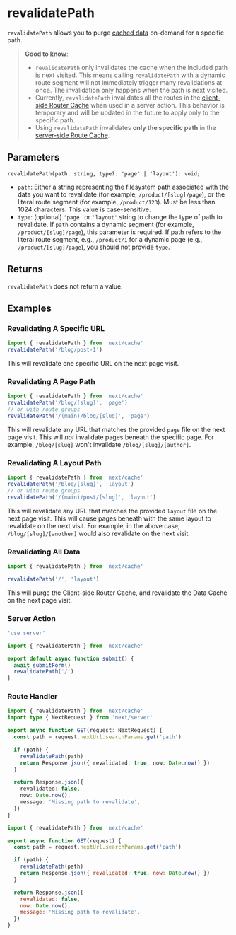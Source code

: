 # revalidatePath

`revalidatePath` allows you to purge [cached data](/docs/app/guides/caching.md) on-demand for a specific path.

> **Good to know**:
>
> * `revalidatePath` only invalidates the cache when the included path is next visited. This means calling `revalidatePath` with a dynamic route segment will not immediately trigger many revalidations at once. The invalidation only happens when the path is next visited.
> * Currently, `revalidatePath` invalidates all the routes in the [client-side Router Cache](/docs/app/guides/caching.md#client-side-router-cache) when used in a server action. This behavior is temporary and will be updated in the future to apply only to the specific path.
> * Using `revalidatePath` invalidates **only the specific path** in the [server-side Route Cache](/docs/app/guides/caching.md#full-route-cache).

## Parameters

```tsx
revalidatePath(path: string, type?: 'page' | 'layout'): void;
```

* `path`: Either a string representing the filesystem path associated with the data you want to revalidate (for example, `/product/[slug]/page`), or the literal route segment (for example, `/product/123`). Must be less than 1024 characters. This value is case-sensitive.
* `type`: (optional) `'page'` or `'layout'` string to change the type of path to revalidate. If `path` contains a dynamic segment (for example, `/product/[slug]/page`), this parameter is required. If path refers to the literal route segment, e.g., `/product/1` for a dynamic page (e.g., `/product/[slug]/page`), you should not provide `type`.

## Returns

`revalidatePath` does not return a value.

## Examples

### Revalidating A Specific URL

```ts
import { revalidatePath } from 'next/cache'
revalidatePath('/blog/post-1')
```

This will revalidate one specific URL on the next page visit.

### Revalidating A Page Path

```ts
import { revalidatePath } from 'next/cache'
revalidatePath('/blog/[slug]', 'page')
// or with route groups
revalidatePath('/(main)/blog/[slug]', 'page')
```

This will revalidate any URL that matches the provided `page` file on the next page visit. This will *not* invalidate pages beneath the specific page. For example, `/blog/[slug]` won't invalidate `/blog/[slug]/[author]`.

### Revalidating A Layout Path

```ts
import { revalidatePath } from 'next/cache'
revalidatePath('/blog/[slug]', 'layout')
// or with route groups
revalidatePath('/(main)/post/[slug]', 'layout')
```

This will revalidate any URL that matches the provided `layout` file on the next page visit. This will cause pages beneath with the same layout to revalidate on the next visit. For example, in the above case, `/blog/[slug]/[another]` would also revalidate on the next visit.

### Revalidating All Data

```ts
import { revalidatePath } from 'next/cache'

revalidatePath('/', 'layout')
```

This will purge the Client-side Router Cache, and revalidate the Data Cache on the next page visit.

### Server Action

```ts filename="app/actions.ts" switcher
'use server'

import { revalidatePath } from 'next/cache'

export default async function submit() {
  await submitForm()
  revalidatePath('/')
}
```

### Route Handler

```ts filename="app/api/revalidate/route.ts" switcher
import { revalidatePath } from 'next/cache'
import type { NextRequest } from 'next/server'

export async function GET(request: NextRequest) {
  const path = request.nextUrl.searchParams.get('path')

  if (path) {
    revalidatePath(path)
    return Response.json({ revalidated: true, now: Date.now() })
  }

  return Response.json({
    revalidated: false,
    now: Date.now(),
    message: 'Missing path to revalidate',
  })
}
```

```js filename="app/api/revalidate/route.js" switcher
import { revalidatePath } from 'next/cache'

export async function GET(request) {
  const path = request.nextUrl.searchParams.get('path')

  if (path) {
    revalidatePath(path)
    return Response.json({ revalidated: true, now: Date.now() })
  }

  return Response.json({
    revalidated: false,
    now: Date.now(),
    message: 'Missing path to revalidate',
  })
}
```
